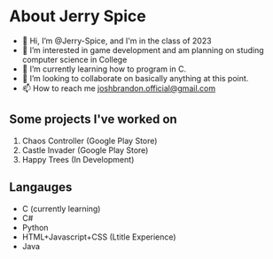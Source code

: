 # About Jerry Spice
- 👋 Hi, I’m @Jerry-Spice, and I'm in the class of 2023
- 👀 I’m interested in game development and am planning on studing computer science in College
- 🌱 I’m currently learning how to program in C.
- 💞️ I’m looking to collaborate on basically anything at this point.
- 📫 How to reach me joshbrandon.official@gmail.com

## Some projects I've worked on
 1. Chaos Controller (Google Play Store)
 2. Castle Invader (Google Play Store)
 3. Happy Trees (In Development)


## Langauges
 - C (currently learning)
 - C#
 - Python
 - HTML+Javascript+CSS (Ltitle Experience)
 - Java
